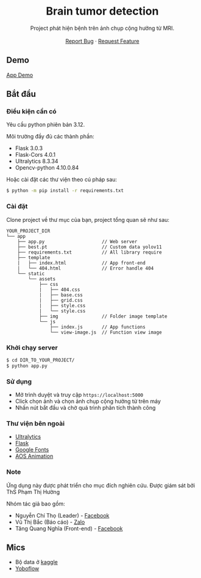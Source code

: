 <h1 align="center">Brain tumor detection</h1>

<p align="center">
    Project phát hiện bệnh trên ảnh chụp cộng hưởng từ MRI.
    <br />
    <br />
    <a href="https://github.com/tho493/brain-tumor-detection/issues">Report Bug</a>
    ·
    <a href="https://github.com/tho493/brain-tumor-detection/pulls">Request Feature</a>
    </p>
</p>

## Demo

[App Demo](https://brain-tumor-detect.tho493.id.vn)

## Bắt đầu

### Điều kiện cần có

Yêu cầu python phiên bản 3.12.

Môi trường đầy đủ các thành phần:

- Flask 3.0.3
- Flask-Cors 4.0.1
- Ultralytics 8.3.34
- Opencv-python 4.10.0.84

Hoặc cài đặt các thư viện theo cú pháp sau:

```bash
$ python -m pip install -r requirements.txt
```

### Cài đặt

Clone project về thư mục của bạn, project tổng quan sẽ như sau:

```
YOUR_PROJECT_DIR
└── app
    ├── app.py                     // Web server
    ├── best.pt                    // Custom data yolov11
    ├── requirements.txt           // All library require
    ├── template
    |   ├── index.html             // App front-end
    |   └── 404.html               // Error handle 404
    └── static
        └── assets
            ├── css
            |   ├── 404.css
            |   ├── base.css
            |   ├── grid.css
            |   ├── style.css
            |   └── style.css
            ├── img                // Folder image template
            └── js
                ├── index.js       // App functions
                └── view-image.js  // Function view image
```

### Khởi chạy server

```bash
$ cd DIR_TO_YOUR_PROJECT/
$ python app.py
```

### Sử dụng

- Mở trình duyệt và truy cập `https://localhost:5000`
- Click chọn ảnh và chọn ảnh chụp cộng hưởng từ trên máy
- Nhấn nút bắt đầu và chờ quá trình phân tích thành công

### Thư viện bên ngoài

- [Ultralytics](https://www.ultralytics.com/)
- [Flask](http://flask.pocoo.org/)
- [Google Fonts](https://fonts.google.com/)
- [AOS Animation](https://michalsnik.github.io/aos/)

### Note

Ứng dụng này được phát triển cho mục đích nghiên cứu. Được giám sát bởi ThS Phạm Thị Hường

Nhóm tác giả bao gồm:

- Nguyễn Chí Thọ (Leader) - [Facebook](https://facebook.com/tho493)
- Vũ Thị Bắc (Báo cáo) - [Zalo](https://zalo.me/0367456697)
- Tăng Quang Nghĩa (Front-end) - [Facebook](https://www.facebook.com/cuchuoi.votinh.355)

## Mics

- Bộ data ở [kaggle](https://www.kaggle.com/datasets/ammarahmed310/labeled-mri-brain-tumor-dataset?resource=download)
- [Yoboflow](https://app.roboflow.com/yolo-yvyq9/brain-tumor-detection-dataset-tkxin/deploy)
